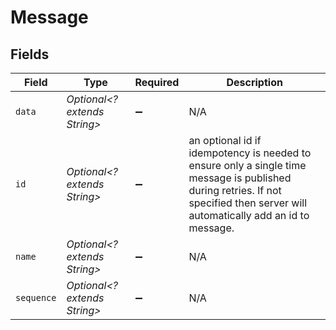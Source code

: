 # Message


## Fields

| Field                                                                                                                                                                           | Type                                                                                                                                                                            | Required                                                                                                                                                                        | Description                                                                                                                                                                     |
| ------------------------------------------------------------------------------------------------------------------------------------------------------------------------------- | ------------------------------------------------------------------------------------------------------------------------------------------------------------------------------- | ------------------------------------------------------------------------------------------------------------------------------------------------------------------------------- | ------------------------------------------------------------------------------------------------------------------------------------------------------------------------------- |
| `data`                                                                                                                                                                          | *Optional<? extends String>*                                                                                                                                                    | :heavy_minus_sign:                                                                                                                                                              | N/A                                                                                                                                                                             |
| `id`                                                                                                                                                                            | *Optional<? extends String>*                                                                                                                                                    | :heavy_minus_sign:                                                                                                                                                              | an optional id if idempotency is needed to ensure only a single time message is published during retries. If not specified then server will automatically add an id to message. |
| `name`                                                                                                                                                                          | *Optional<? extends String>*                                                                                                                                                    | :heavy_minus_sign:                                                                                                                                                              | N/A                                                                                                                                                                             |
| `sequence`                                                                                                                                                                      | *Optional<? extends String>*                                                                                                                                                    | :heavy_minus_sign:                                                                                                                                                              | N/A                                                                                                                                                                             |